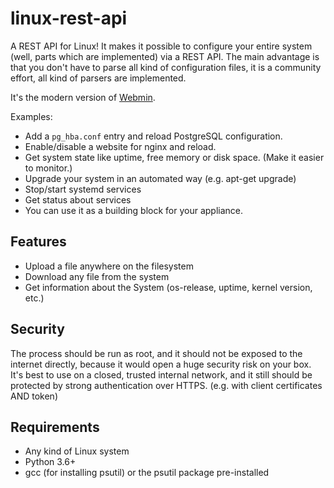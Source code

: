 # linux-rest-api

A REST API for Linux! It makes it possible to configure your entire system
(well, parts which are implemented) via a REST API.
The main advantage is that you don't have to parse all kind of configuration files,
it is a community effort, all kind of parsers are implemented.

It's the modern version of [Webmin](http://www.webmin.com/).

Examples:

- Add a `pg_hba.conf` entry and reload PostgreSQL configuration.
- Enable/disable a website for nginx and reload.
- Get system state like uptime, free memory or disk space. (Make it easier to monitor.)
- Upgrade your system in an automated way (e.g. apt-get upgrade)
- Stop/start systemd services
- Get status about services
- You can use it as a building block for your appliance.


## Features

- Upload a file anywhere on the filesystem
- Download any file from the system
- Get information about the System (os-release, uptime, kernel version, etc.)


## Security

The process should be run as root, and it should not be exposed to the internet directly,
because it would open a huge security risk on your box.
It's best to use on a closed, trusted internal network, and it still should be protected
by strong authentication over HTTPS. (e.g. with client certificates AND token)

## Requirements

- Any kind of Linux system
- Python 3.6+
- gcc (for installing psutil) or the psutil package pre-installed
